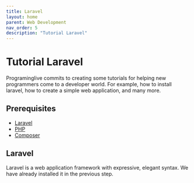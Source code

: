 ```yaml
---
title: Laravel
layout: home
parent: Web Development
nav_order: 5
description: "Tutorial Laravel"
---
```


# Tutorial Laravel

Programinglive commits to creating some tutorials for helping new programmers come to a developer world. For example, how to install laravel, how to create a simple web application, and many more.

## Prerequisites

- [Laravel](https://laravel.com/)
- [PHP](https://www.php.net/)
- [Composer](https://getcomposer.org/)

## Laravel

Laravel is a web application framework with expressive, elegant syntax. We have already installed it in the previous step.